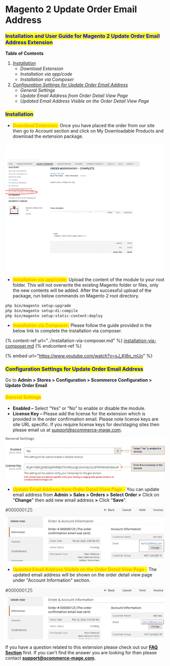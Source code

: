 # Magento 2 Update Order Email Address

### <mark style="color:blue;">Installation and User Guide for Magento 2 Update Order Email Address Extension</mark>

**Table of Contents**

1. [_Installation_ ](magento-2-update-order-email-address.md#bookmark0)
   * _Download Extension_
   * _Installation via app/code_&#x20;
   * _Installation via Composer_
2. [_Configuration Settings for Update Order Email Address_ ](magento-2-update-order-email-address.md#bookmark3)
   * _General Settings_&#x20;
   * _Update Email Address from Order Detail View Page_&#x20;
   * _Updated Email Address Visible on the Order Detail View Page_&#x20;

### <mark style="color:blue;">Installation</mark> <a href="#bookmark0" id="bookmark0"></a>

* <mark style="color:orange;">**Download Extension:**</mark> Once you have placed the order from our site then go to Account section and click on My Downloadable Products and download the extension package.

![](../../.gitbook/assets/Download.png)

* <mark style="color:orange;">**Installation via app/code:**</mark> Upload the content of the module to your root folder. This will not overwrite the existing Magento folder or files, only the new contents will be added. After the successful upload of the package, run below commands on Magento 2 root directory.

```
php bin/magento setup:upgrade
php bin/magento setup:di:compile
php bin/magento setup:static-content:deploy
```

* <mark style="color:orange;">**Installation via Composer:**</mark> Please follow the guide provided in the below link to complete the installation via composer.

{% content-ref url="../installation-via-composer.md" %}
[installation-via-composer.md](../installation-via-composer.md)
{% endcontent-ref %}

{% embed url="https://www.youtube.com/watch?v=sJ_Kj6n_mUo" %}

### <mark style="color:blue;">Configuration Settings for Update Order Email Address</mark> <a href="#bookmark3" id="bookmark3"></a>

Go to **Admin > Stores > Configuration > Scommerce Configuration > Update Order Email**

#### <mark style="color:orange;">General Settings</mark> <a href="#bookmark4" id="bookmark4"></a>

* **Enabled –** Select “Yes” or “No” to enable or disable the module.
* **License Key –** Please add the license for the extension which is provided in the order confirmation email. Please note license keys are site URL specific. If you require license keys for dev/staging sites then please email us at [support@scommerce-mage.com](mailto:support@scommerce-mage.com).

![](../../.gitbook/assets/1)

* <mark style="color:orange;">**Update Email Address from Order Detail View Page -**</mark> You can update email address from **Admin > Sales > Orders > Select Order >** Click on "**Change**" then add new email address **>** Click "**Save**".

![](<../../.gitbook/assets/2 (81)>)

* <mark style="color:orange;">**Updated Email Address Visible on the Order Detail View Page -**</mark> The updated email address will be shown on the order detail view page under "Account Information" section.

![](<../../.gitbook/assets/3 (74)>)

If you have a question related to this extension please check out our [**FAQ Section**](https://www.scommerce-mage.com/magento-2-ajax-login-add-to-wishlist.html#faq) first. If you can't find the answer you are looking for then please contact [**support@scommerce-mage.com**](mailto:core@scommerce-mage.com)**.**
